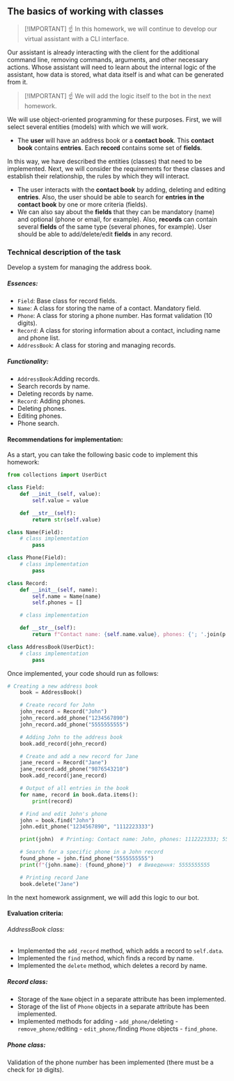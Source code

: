 ## The basics of working with classes

> [!IMPORTANT] ☝ In this homework, we will continue to develop our virtual assistant with a CLI interface.

Our assistant is already interacting with the client for the additional command line, removing commands, arguments, and other necessary actions. Whose assistant will need to learn about the internal logic of the assistant, how data is stored, what data itself is and what can be generated from it.

> [!IMPORTANT] ☝ We will add the logic itself to the bot in the next homework.

We will use object-oriented programming for these purposes. First, we will select several entities (models) with which we will work.

- The **user** will have an address book or a **contact book**. This **contact book** contains **entries**. Each **record** contains some set of **fields**.

In this way, we have described the entities (classes) that need to be implemented. Next, we will consider the requirements for these classes and establish their relationship, the rules by which they will interact.

- The user interacts with the **contact book** by adding, deleting and editing **entries**. Also, the user should be able to search for **entries in the contact book** by one or more criteria (fields).
- We can also say about the **fields** that they can be mandatory (name) and optional (phone or email, for example). Also, **records** can contain several **fields** of the same type (several phones, for example). User should be able to add/delete/edit **fields** in any record.

### Technical description of the task

Develop a system for managing the address book.

##### Essences:

- `Field`: Base class for record fields.
- `Name`: A class for storing the name of a contact. Mandatory field.
- `Phone`: A class for storing a phone number. Has format validation (10 digits).
- `Record`: A class for storing information about a contact, including name and phone list.
- `AddressBook`: A class for storing and managing records.

##### Functionality:

- `AddressBook`:Adding records.
- Search records by name.
- Deleting records by name.
- `Record`: Adding phones.
- Deleting phones.
- Editing phones.
- Phone search.

#### Recommendations for implementation:

As a start, you can take the following basic code to implement this homework:

```python
from collections import UserDict

class Field:
    def __init__(self, value):
        self.value = value

    def __str__(self):
        return str(self.value)

class Name(Field):
    # class implementation
		pass

class Phone(Field):
    # class implementation
		pass

class Record:
    def __init__(self, name):
        self.name = Name(name)
        self.phones = []

    # class implementation

    def __str__(self):
        return f"Contact name: {self.name.value}, phones: {'; '.join(p.value for p in self.phones)}"

class AddressBook(UserDict):
    # class implementation
		pass
```

Once implemented, your code should run as follows:

```python
# Creating a new address book
    book = AddressBook()

    # Create record for John
    john_record = Record("John")
    john_record.add_phone("1234567890")
    john_record.add_phone("5555555555")

    # Adding John to the address book
    book.add_record(john_record)

    # Create and add a new record for Jane
    jane_record = Record("Jane")
    jane_record.add_phone("9876543210")
    book.add_record(jane_record)

    # Output of all entries in the book
    for name, record in book.data.items():
        print(record)

    # Find and edit John's phone
    john = book.find("John")
    john.edit_phone("1234567890", "1112223333")

    print(john)  # Printing: Contact name: John, phones: 1112223333; 5555555555

    # Search for a specific phone in a John record
    found_phone = john.find_phone("5555555555")
    print(f"{john.name}: {found_phone}")  # Виведення: 5555555555

    # Printing record Jane
    book.delete("Jane")

```

In the next homework assignment, we will add this logic to our bot.

#### Evaluation criteria:

###### AddressBook class:

- Implemented the `add_record` method, which adds a record to `self.data`.
- Implemented the `find` method, which finds a record by name.
- Implemented the `delete` method, which deletes a record by name.

##### Record class:

- Storage of the `Name` object in a separate attribute has been implemented.
- Storage of the list of `Phone` objects in a separate attribute has been implemented.
- Implemented methods for adding - `add_phone/`deleting - `remove_phone/`editing - `edit_phone/`finding `Phone` objects - `find_phone`.

##### Phone class:

Validation of the phone number has been implemented (there must be a check for `10` digits).
